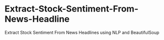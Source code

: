 # Extract-Stock-Sentiment-From-News-Headline
Extract Stock Sentiment From News Headlines using NLP and BeautifulSoup
